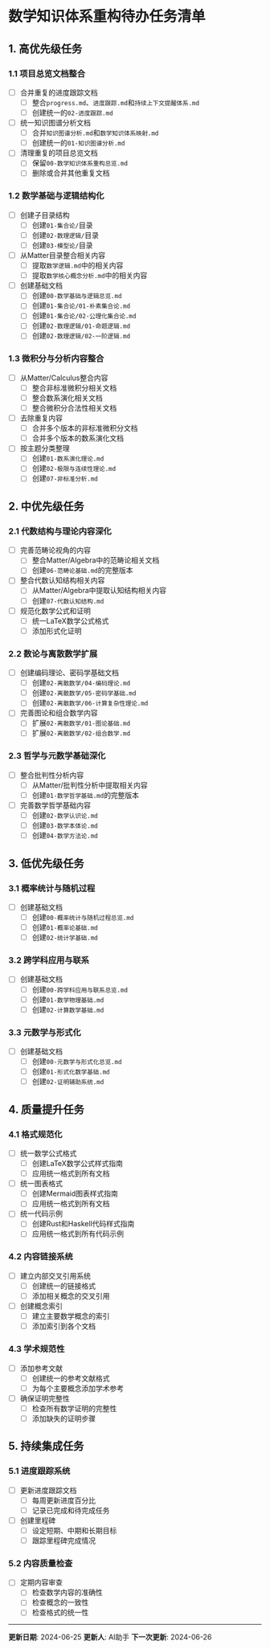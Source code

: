 # 数学知识体系重构待办任务清单

## 1. 高优先级任务

### 1.1 项目总览文档整合

- [ ] 合并重复的进度跟踪文档
  - [ ] 整合`progress.md`、`进度跟踪.md`和`持续上下文提醒体系.md`
  - [ ] 创建统一的`02-进度跟踪.md`
- [ ] 统一知识图谱分析文档
  - [ ] 合并`知识图谱分析.md`和`数学知识体系映射.md`
  - [ ] 创建统一的`01-知识图谱分析.md`
- [ ] 清理重复的项目总览文档
  - [ ] 保留`00-数学知识体系重构总览.md`
  - [ ] 删除或合并其他重复文档

### 1.2 数学基础与逻辑结构化

- [ ] 创建子目录结构
  - [ ] 创建`01-集合论/`目录
  - [ ] 创建`02-数理逻辑/`目录
  - [ ] 创建`03-模型论/`目录
- [ ] 从Matter目录整合相关内容
  - [ ] 提取`数学逻辑.md`中的相关内容
  - [ ] 提取`数学核心概念分析.md`中的相关内容
- [ ] 创建基础文档
  - [ ] 创建`00-数学基础与逻辑总览.md`
  - [ ] 创建`01-集合论/01-朴素集合论.md`
  - [ ] 创建`01-集合论/02-公理化集合论.md`
  - [ ] 创建`02-数理逻辑/01-命题逻辑.md`
  - [ ] 创建`02-数理逻辑/02-一阶逻辑.md`

### 1.3 微积分与分析内容整合

- [ ] 从Matter/Calculus整合内容
  - [ ] 整合非标准微积分相关文档
  - [ ] 整合数系演化相关文档
  - [ ] 整合微积分合法性相关文档
- [ ] 去除重复内容
  - [ ] 合并多个版本的非标准微积分文档
  - [ ] 合并多个版本的数系演化文档
- [ ] 按主题分类整理
  - [ ] 创建`01-数系演化理论.md`
  - [ ] 创建`02-极限与连续性理论.md`
  - [ ] 创建`07-非标准分析.md`

## 2. 中优先级任务

### 2.1 代数结构与理论内容深化

- [ ] 完善范畴论视角的内容
  - [ ] 整合Matter/Algebra中的范畴论相关文档
  - [ ] 创建`06-范畴论基础.md`的完整版本
- [ ] 整合代数认知结构相关内容
  - [ ] 从Matter/Algebra中提取认知结构相关内容
  - [ ] 创建`07-代数认知结构.md`
- [ ] 规范化数学公式和证明
  - [ ] 统一LaTeX数学公式格式
  - [ ] 添加形式化证明

### 2.2 数论与离散数学扩展

- [ ] 创建编码理论、密码学基础文档
  - [ ] 创建`02-离散数学/04-编码理论.md`
  - [ ] 创建`02-离散数学/05-密码学基础.md`
  - [ ] 创建`02-离散数学/06-计算复杂性理论.md`
- [ ] 完善图论和组合数学内容
  - [ ] 扩展`02-离散数学/01-图论基础.md`
  - [ ] 扩展`02-离散数学/02-组合数学.md`

### 2.3 哲学与元数学基础深化

- [ ] 整合批判性分析内容
  - [ ] 从Matter/批判性分析中提取相关内容
  - [ ] 创建`01-数学哲学基础.md`的完整版本
- [ ] 完善数学哲学基础内容
  - [ ] 创建`02-数学认识论.md`
  - [ ] 创建`03-数学本体论.md`
  - [ ] 创建`04-数学方法论.md`

## 3. 低优先级任务

### 3.1 概率统计与随机过程

- [ ] 创建基础文档
  - [ ] 创建`00-概率统计与随机过程总览.md`
  - [ ] 创建`01-概率论基础.md`
  - [ ] 创建`02-统计学基础.md`

### 3.2 跨学科应用与联系

- [ ] 创建基础文档
  - [ ] 创建`00-跨学科应用与联系总览.md`
  - [ ] 创建`01-数学物理基础.md`
  - [ ] 创建`02-计算数学基础.md`

### 3.3 元数学与形式化

- [ ] 创建基础文档
  - [ ] 创建`00-元数学与形式化总览.md`
  - [ ] 创建`01-形式化数学基础.md`
  - [ ] 创建`02-证明辅助系统.md`

## 4. 质量提升任务

### 4.1 格式规范化

- [ ] 统一数学公式格式
  - [ ] 创建LaTeX数学公式样式指南
  - [ ] 应用统一格式到所有文档
- [ ] 统一图表格式
  - [ ] 创建Mermaid图表样式指南
  - [ ] 应用统一格式到所有文档
- [ ] 统一代码示例
  - [ ] 创建Rust和Haskell代码样式指南
  - [ ] 应用统一格式到所有代码示例

### 4.2 内容链接系统

- [ ] 建立内部交叉引用系统
  - [ ] 创建统一的链接格式
  - [ ] 添加相关概念的交叉引用
- [ ] 创建概念索引
  - [ ] 建立主要数学概念的索引
  - [ ] 添加索引到各个文档

### 4.3 学术规范性

- [ ] 添加参考文献
  - [ ] 创建统一的参考文献格式
  - [ ] 为每个主要概念添加学术参考
- [ ] 确保证明完整性
  - [ ] 检查所有数学证明的完整性
  - [ ] 添加缺失的证明步骤

## 5. 持续集成任务

### 5.1 进度跟踪系统

- [ ] 更新进度跟踪文档
  - [ ] 每周更新进度百分比
  - [ ] 记录已完成和待完成任务
- [ ] 创建里程碑
  - [ ] 设定短期、中期和长期目标
  - [ ] 跟踪里程碑完成情况

### 5.2 内容质量检查

- [ ] 定期内容审查
  - [ ] 检查数学内容的准确性
  - [ ] 检查概念的一致性
  - [ ] 检查格式的统一性

---

**更新日期**: 2024-06-25
**更新人**: AI助手
**下一次更新**: 2024-06-26
